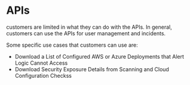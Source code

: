 <h1>
  <MadCap:variable name="SDKVariables.CloudDefender" xmlns:MadCap="http://www.madcapsoftware.com/Schemas/MadCap.xsd" /> APIs</h1><p>
  <MadCap:variable name="SDKVariables.CloudDefender" xmlns:MadCap="http://www.madcapsoftware.com/Schemas/MadCap.xsd" /> customers are limited in what they can do with the APIs. In general, <MadCap:variable name="SDKVariables.CloudDefender" xmlns:MadCap="http://www.madcapsoftware.com/Schemas/MadCap.xsd" /> customers can use the APIs for user management and incidents.</p>

<p>Some specific use cases that <MadCap:variable name="SDKVariables.CloudDefender" xmlns:MadCap="http://www.madcapsoftware.com/Schemas/MadCap.xsd" /> customers can use are:</p>

<ul>
  <li>
    <MadCap:xref href="../use-cases/deployments-discovery-errors.htm" xmlns:MadCap="http://www.madcapsoftware.com/Schemas/MadCap.xsd">Download a List of Configured AWS or Azure Deployments that Alert Logic Cannot Access</MadCap:xref>
  </li>
  <li>
    <MadCap:xref href="../use-cases/download-exposure-details.htm" xmlns:MadCap="http://www.madcapsoftware.com/Schemas/MadCap.xsd">Download Security Exposure Details from Scanning and Cloud Configuration Checks​</MadCap:xref>s</li>
</ul>
